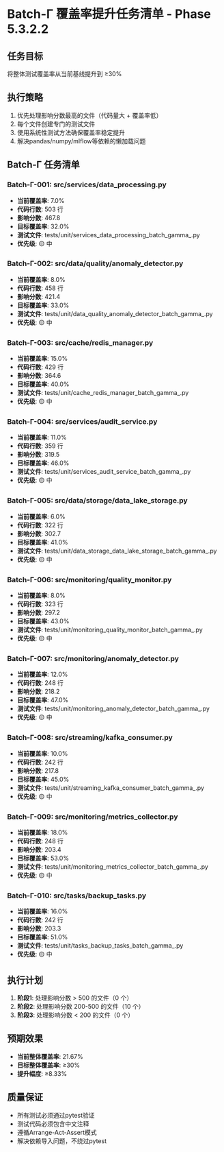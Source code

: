 # Batch-Γ 覆盖率提升任务清单 - Phase 5.3.2.2

## 任务目标
将整体测试覆盖率从当前基线提升到 ≥30%

## 执行策略
1. 优先处理影响分数最高的文件（代码量大 + 覆盖率低）
2. 每个文件创建专门的测试文件
3. 使用系统性测试方法确保覆盖率稳定提升
4. 解决pandas/numpy/mlflow等依赖的懒加载问题

## Batch-Γ 任务清单

### Batch-Γ-001: src/services/data_processing.py
- **当前覆盖率**: 7.0%
- **代码行数**: 503 行
- **影响分数**: 467.8
- **目标覆盖率**: 32.0%
- **测试文件**: tests/unit/services_data_processing_batch_gamma_.py
- **优先级**: 🟡 中

### Batch-Γ-002: src/data/quality/anomaly_detector.py
- **当前覆盖率**: 8.0%
- **代码行数**: 458 行
- **影响分数**: 421.4
- **目标覆盖率**: 33.0%
- **测试文件**: tests/unit/data_quality_anomaly_detector_batch_gamma_.py
- **优先级**: 🟡 中

### Batch-Γ-003: src/cache/redis_manager.py
- **当前覆盖率**: 15.0%
- **代码行数**: 429 行
- **影响分数**: 364.6
- **目标覆盖率**: 40.0%
- **测试文件**: tests/unit/cache_redis_manager_batch_gamma_.py
- **优先级**: 🟡 中

### Batch-Γ-004: src/services/audit_service.py
- **当前覆盖率**: 11.0%
- **代码行数**: 359 行
- **影响分数**: 319.5
- **目标覆盖率**: 46.0%
- **测试文件**: tests/unit/services_audit_service_batch_gamma_.py
- **优先级**: 🟡 中

### Batch-Γ-005: src/data/storage/data_lake_storage.py
- **当前覆盖率**: 6.0%
- **代码行数**: 322 行
- **影响分数**: 302.7
- **目标覆盖率**: 41.0%
- **测试文件**: tests/unit/data_storage_data_lake_storage_batch_gamma_.py
- **优先级**: 🟡 中

### Batch-Γ-006: src/monitoring/quality_monitor.py
- **当前覆盖率**: 8.0%
- **代码行数**: 323 行
- **影响分数**: 297.2
- **目标覆盖率**: 43.0%
- **测试文件**: tests/unit/monitoring_quality_monitor_batch_gamma_.py
- **优先级**: 🟡 中

### Batch-Γ-007: src/monitoring/anomaly_detector.py
- **当前覆盖率**: 12.0%
- **代码行数**: 248 行
- **影响分数**: 218.2
- **目标覆盖率**: 47.0%
- **测试文件**: tests/unit/monitoring_anomaly_detector_batch_gamma_.py
- **优先级**: 🟡 中

### Batch-Γ-008: src/streaming/kafka_consumer.py
- **当前覆盖率**: 10.0%
- **代码行数**: 242 行
- **影响分数**: 217.8
- **目标覆盖率**: 45.0%
- **测试文件**: tests/unit/streaming_kafka_consumer_batch_gamma_.py
- **优先级**: 🟡 中

### Batch-Γ-009: src/monitoring/metrics_collector.py
- **当前覆盖率**: 18.0%
- **代码行数**: 248 行
- **影响分数**: 203.4
- **目标覆盖率**: 53.0%
- **测试文件**: tests/unit/monitoring_metrics_collector_batch_gamma_.py
- **优先级**: 🟡 中

### Batch-Γ-010: src/tasks/backup_tasks.py
- **当前覆盖率**: 16.0%
- **代码行数**: 242 行
- **影响分数**: 203.3
- **目标覆盖率**: 51.0%
- **测试文件**: tests/unit/tasks_backup_tasks_batch_gamma_.py
- **优先级**: 🟡 中


## 执行计划
1. **阶段1**: 处理影响分数 > 500 的文件（0 个）
2. **阶段2**: 处理影响分数 200-500 的文件（10 个）
3. **阶段3**: 处理影响分数 < 200 的文件（0 个）

## 预期效果
- **当前整体覆盖率**: 21.67%
- **目标整体覆盖率**: ≥30%
- **提升幅度**: ≥8.33%

## 质量保证
- 所有测试必须通过pytest验证
- 测试代码必须包含中文注释
- 遵循Arrange-Act-Assert模式
- 解决依赖导入问题，不绕过pytest
